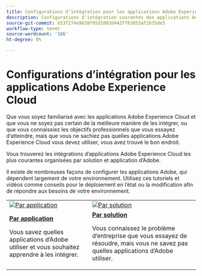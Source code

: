 ```yaml
---
title: Configurations d’intégration pour les applications Adobe Experience Cloud
description: Configurations d’intégration courantes des applications Adobe Experience Cloud.
source-git-commit: 653f274e9838f95d1003d442ff63053af2b35de5
workflow-type: tm+mt
source-wordcount: '166'
ht-degree: 0%

---
```



# Configurations d’intégration pour les applications Adobe Experience Cloud

Que vous soyez familiarisé avec les applications Adobe Experience Cloud et que vous ne soyez pas certain de la meilleure manière de les intégrer, ou que vous connaissiez les objectifs professionnels que vous essayez d’atteindre, mais que vous ne sachiez pas quelles applications Adobe Experience Cloud vous devez utiliser, vous avez trouvé le bon endroit.

Vous trouverez les intégrations d’applications Adobe Experience Cloud les plus courantes organisées par solution et application d’Adobe.

Il existe de nombreuses façons de configurer les applications Adobe, qui dépendent largement de votre environnement.  Utilisez ces tutoriels et vidéos comme conseils pour le déploiement en l’état ou la modification afin de répondre aux besoins de votre environnement.

<table>
<tr>
   <td>
      <a  href="./integrations-between-applications/overview.md"><img alt="Par application" src="https://cdn.experienceleague.adobe.com/thumb/by-product.png"/></a>
   </td>
   <td>
      <a  href="./solution-categories/overview.md"><img alt="Par solution" src="https://cdn.experienceleague.adobe.com/thumb/by-solution.png"/></a>
   </td>  
</tr>
<tr>
   <td>
      <div><strong><a href="./integrations-between-applications/overview.md">Par application</a></strong></div>
      <p>
        Vous savez quelles applications d’Adobe utiliser et vous souhaitez apprendre à les intégrer.
      </p>
   </td>
   <td>
      <div><strong><a href="./solution-categories/overview.md">Par solution</a></strong></div>
      <p>
        Vous connaissez le problème d’entreprise que vous essayez de résoudre, mais vous ne savez pas quelles applications d’Adobe utiliser.
      </p>
   </td>  
</tr>   
</table>
